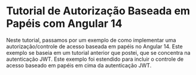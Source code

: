 # Tutorial de Autorização Baseada em Papéis com Angular 14

Neste tutorial, passamos por um exemplo de como implementar uma autorização/controle de acesso baseada em papéis no Angular 14. Este exemplo se baseia em um tutorial anterior que postei, que se concentra na autenticação JWT. Este exemplo foi estendido para incluir o controle de acesso baseado em papéis em cima da autenticação JWT.
